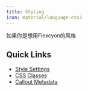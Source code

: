 ```yaml
---
title: Styling
icon: material/language-css3
---
```


如果你是想用Flexcyon的风格

## Quick Links
- [Style Settings](./Style-Settings/index.md)
- [CSS Classes](./CSS-Classes/index.md)
- [Callout Metadata](./Callout-Metadata/index.md)